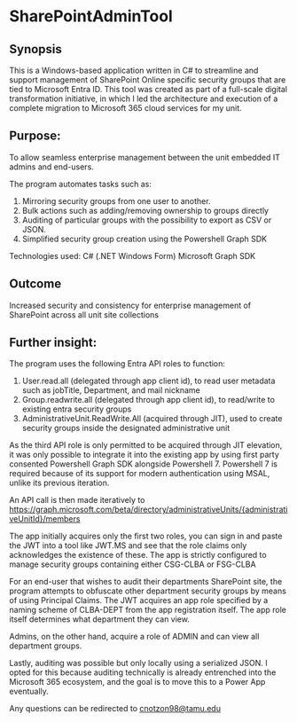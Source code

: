 # SharePointAdminTool

## Synopsis
This is a Windows-based application written in C# to streamline and support management of SharePoint Online specific security groups that are tied to Microsoft Entra ID. 
This tool was created as part of a full-scale digital transformation initiative, in which I led the architecture and execution of a complete migration to Microsoft 365 cloud services for my unit.

## Purpose:
To allow seamless enterprise management between the unit embedded IT admins and end-users.

The program automates tasks such as:
1. Mirroring security groups from one user to another.
2. Bulk actions such as adding/removing ownership to groups directly
3. Auditing of particular groups with the possibility to export as CSV or JSON.
4. Simplified security group creation using the Powershell Graph SDK

Technologies used:
C# (.NET Windows Form)
Microsoft Graph SDK

## Outcome
Increased security and consistency for enterprise management of SharePoint across all unit site collections

## Further insight:
The program uses the following Entra API roles to function:
1. User.read.all (delegated through app client id), to read user metadata such as jobTitle, Department, and mail nickname
2. Group.readwrite.all (delegated through app client id), to read/write to existing entra security groups
3. AdministrativeUnit.ReadWrite.All (acquired through JIT), used to create security groups inside the designated administrative unit

As the third API role is only permitted to be acquired through JIT elevation, it was only possible to integrate it into the existing app by using first party consented Powershell Graph SDK alongside Powershell 7.
Powershell 7 is required because of its support for modern authentication using MSAL, unlike its previous iteration.

An API call is then made iteratively to https://graph.microsoft.com/beta/directory/administrativeUnits/{administrativeUnitId}/members

The app initially acquires only the first two roles, you can sign in and paste the JWT into a tool like JWT.MS and see that the role claims only acknowledges the existence of these.
The app is strictly configured to manage security groups containing either CSG-CLBA or FSG-CLBA 

For an end-user that wishes to audit their departments SharePoint site, the program attempts to obfuscate other department security groups by means of using Principal Claims.
The JWT acquires an app role specified by a naming scheme of CLBA-DEPT from the app registration itself. The app role itself determines what department they can view.

Admins, on the other hand, acquire a role of ADMIN and can view all department groups.

Lastly, auditing was possible but only locally using a serialized JSON.
I opted for this because auditing technically is already entrenched into the Microsoft 365 ecosystem, and the goal is to move this to a Power App eventually. 

Any questions can be redirected to cnotzon98@tamu.edu




